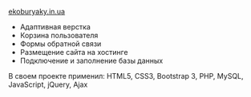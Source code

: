 [ekoburyaky.in.ua](http://ekoburyaky.in.ua)

* Адаптивная верстка
* Корзина пользователя
* Формы обратной связи
* Размещение сайта на хостинге
* Подключение и заполнение базы данных

В своем проекте применил: HTML5, CSS3, Bootstrap 3, PHP, MySQL, JavaScript, jQuery, Ajax
